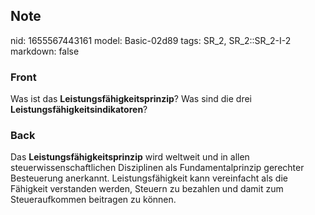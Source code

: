 ## Note
nid: 1655567443161
model: Basic-02d89
tags: SR_2, SR_2::SR_2-I-2
markdown: false

### Front
Was ist das <b>Leistungsfähigkeitsprinzip</b>? Was sind die drei
<b>Leistungsfähigkeitsindikatoren</b>?

### Back
Das <b>Leistungsfähigkeitsprinzip</b> wird weltweit und in allen
steuerwissenschaftlichen Disziplinen als Fundamentalprinzip
gerechter Besteuerung anerkannt. Leistungsfähigkeit kann
vereinfacht als die Fähigkeit verstanden werden, Steuern zu
bezahlen und damit zum Steueraufkommen beitragen zu können.
